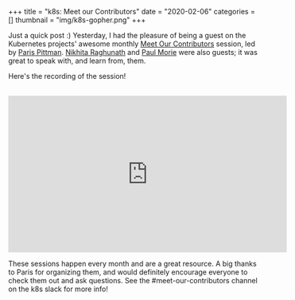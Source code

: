 +++
title = "k8s: Meet our Contributors"
date = "2020-02-06"
categories = []
thumbnail = "img/k8s-gopher.png"
+++

Just a quick post :)
Yesterday, I had the pleasure of being a guest on the Kubernetes projects'
awesome monthly [Meet Our Contributors](https://kubernetes.io/blog/2018/07/10/meet-our-contributors-monthly-streaming-youtube-mentoring-series/)
session, led by [Paris Pittman](https://github.com/parispittman).
[Nikhita Raghunath](https://github.com/nikhita) and [Paul
Morie](https://github.com/pmorie) were also guests; it was great to speak
with, and learn from, them.

Here's the recording of the session!

<br />

<iframe width="560" height="315"
src="https://www.youtube-nocookie.com/embed/3JDy63ozq0U" frameborder="0"
allow="accelerometer; autoplay; encrypted-media; gyroscope; picture-in-picture"
allowfullscreen></iframe>

<br />

These sessions happen every month and are a great resource. A big thanks to Paris for
organizing them, and would definitely encourage everyone to check them out and
ask questions. See the #meet-our-contributors channel on the k8s slack for more
info!
